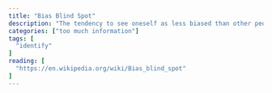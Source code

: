 ```yaml
---
title: "Bias Blind Spot"
description: "The tendency to see oneself as less biased than other people, or to be able to identify more cognitive biases in others than in oneself."
categories: ["too much information"]
tags: [
  "identify"
]
reading: [
  "https://en.wikipedia.org/wiki/Bias_blind_spot"
]
---
```


